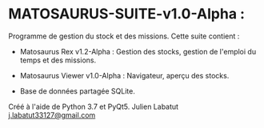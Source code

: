 # MATOSAURUS-SUITE-v1.0-Alpha :
Programme de gestion du stock et des missions.
Cette suite contient :

- Matosaurus Rex v1.2-Alpha :
Gestion des stocks, gestion de l'emploi du temps et des missions.

- Matosaurus Viewer v1.0-Alpha :
Navigateur, aperçu des stocks.

- Base de données partagée SQLite.

Créé à l'aide de Python 3.7 et PyQt5.
Julien Labatut
j.labatut33127@gmail.com
